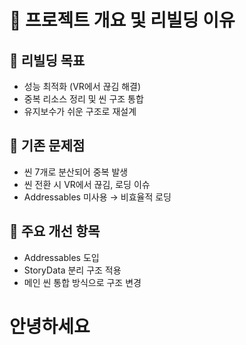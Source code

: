 ﻿# 📌 프로젝트 개요 및 리빌딩 이유

## 🎯 리빌딩 목표
- 성능 최적화 (VR에서 끊김 해결)
- 중복 리소스 정리 및 씬 구조 통합
- 유지보수가 쉬운 구조로 재설계

## 🧩 기존 문제점
- 씬 7개로 분산되어 중복 발생
- 씬 전환 시 VR에서 끊김, 로딩 이슈
- Addressables 미사용 → 비효율적 로딩

## 🔧 주요 개선 항목
- Addressables 도입
- StoryData 분리 구조 적용
- 메인 씬 통합 방식으로 구조 변경


# 안녕하세요
